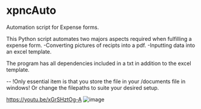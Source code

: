 # xpncAuto

Automation script for Expense forms.


This Python script automates two majors aspects required when fulfilling a expense form.
  -Converting pictures of recipts into a pdf.
  -Inputting data into an excel template.


  The program has all dependencies included in a txt in addition to the excel template.

  --
  !Only essential item is that you store the file in your /documents file in windows! Or change the filepaths to suite your desired setup.


https://youtu.be/xGrSHztOg-A
![image](https://github.com/tvp227/xpncAuto/assets/46229276/2419006f-3efc-41d4-a89a-fe3489ecf9da)
